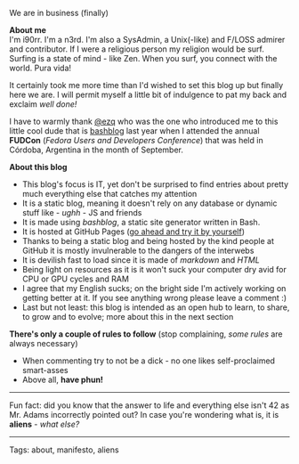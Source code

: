 We are in business (finally)

**About me**                                                                             
I'm i90rr. I'm a n3rd. I'm also a SysAdmin, a Unix(-like) and F/LOSS admirer and contributor. If I were a religious person my religion would be surf. Surfing is a state of mind - like Zen. When you surf, you connect with the world. Pura vida!

It certainly took me more time than I'd wished to set this blog up but finally here we are. I will permit myself a little bit of indulgence to pat my back and exclaim *well done!*

I have to warmly thank [@ezq](https://cardinali.org "Ezequiel Cardinali") who was the one who introduced me to this little cool dude that is [bashblog](https://github.com/cfenollosa/bashblog) last year when I attended the annual **FUDCon** (*Fedora Users and Developers Conference*) that was held in Córdoba, Argentina in the month of September.

**About this blog**                                                                 

* This blog's focus is IT, yet don't be surprised to find entries about pretty much everything else that catches my attention
* It is a static blog, meaning it doesn't rely on any database or dynamic stuff like - *ughh* - JS and friends
* It is made using *bashblog*, a static site generator written in Bash.
* It is hosted at GitHub Pages ([go ahead and try it by yourself](https://pages.github.com "GitHub Pages"))
* Thanks to being a static blog and being hosted by the kind people at GitHub it is mostly invulnerable to the dangers of the interwebs
* It is devilish fast to load since it is made of *markdown* and *HTML*
* Being light on resources as it is it won't suck your computer dry avid for CPU or GPU cycles and RAM
* I agree that my English sucks; on the bright side I'm actively working on getting better at it. If you see anything wrong please leave a comment :)
* Last but not least: this blog is intended as an open hub to learn, to share, to grow and to evolve; more about this in the next section

**There's only a couple of rules to follow** (stop complaining, *some rules* are always necessary)                                  

* When commenting try to not be a dick - no one likes self-proclaimed smart-asses
* Above all, **have phun!**

***
Fun fact: did you know that the answer to life and everything else isn't 42 as Mr. Adams incorrectly pointed out? In case you're wondering what is, it is **aliens** - *what else?*
***


Tags: about, manifesto, aliens
